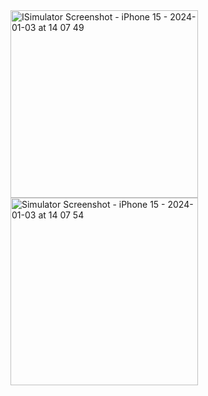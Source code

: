 <img src="https://github.com/PhyoWaiAung2894/ScribbleHub/assets/44761679/52ae767f-b51f-44ba-a30b-fb4f6f544e1b" alt="ISimulator Screenshot - iPhone 15 - 2024-01-03 at 14 07 49" width="300">
<img src="https://github.com/PhyoWaiAung2894/ScribbleHub/assets/44761679/19ae00b5-2efc-41cf-936c-bebccfeb0921" alt="Simulator Screenshot - iPhone 15 - 2024-01-03 at 14 07 54" width="300">
